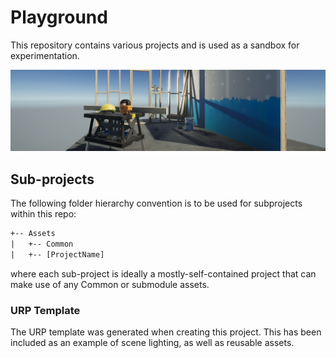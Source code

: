 # Playground

This repository contains various projects and is used as a sandbox for experimentation.

![Image](./HEADER.png)

## Sub-projects

The following folder hierarchy convention is to be used for subprojects within this repo:

```txt
+-- Assets
|   +-- Common
|   +-- [ProjectName]
```

where each sub-project is ideally a mostly-self-contained project that can make use of any Common or submodule assets.

### URP Template

The URP template was generated when creating this project. This has been included as an example of scene lighting, as well as reusable assets.